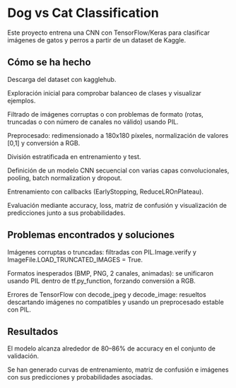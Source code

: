 # Dog vs Cat Classification

Este proyecto entrena una CNN con TensorFlow/Keras para clasificar imágenes de gatos y perros a partir de un dataset de Kaggle.

## Cómo se ha hecho

Descarga del dataset con kagglehub.

Exploración inicial para comprobar balanceo de clases y visualizar ejemplos.

Filtrado de imágenes corruptas o con problemas de formato (rotas, truncadas o con número de canales no válido) usando PIL.

Preprocesado: redimensionado a 180x180 píxeles, normalización de valores [0,1] y conversión a RGB.

División estratificada en entrenamiento y test.

Definición de un modelo CNN secuencial con varias capas convolucionales, pooling, batch normalization y dropout.

Entrenamiento con callbacks (EarlyStopping, ReduceLROnPlateau).

Evaluación mediante accuracy, loss, matriz de confusión y visualización de predicciones junto a sus probabilidades.

## Problemas encontrados y soluciones

Imágenes corruptas o truncadas: filtradas con PIL.Image.verify y ImageFile.LOAD_TRUNCATED_IMAGES = True.

Formatos inesperados (BMP, PNG, 2 canales, animadas): se unificaron usando PIL dentro de tf.py_function, forzando conversión a RGB.

Errores de TensorFlow con decode_jpeg y decode_image: resueltos descartando imágenes no compatibles y usando un preprocesado estable con PIL.

## Resultados

El modelo alcanza alrededor de 80–86% de accuracy en el conjunto de validación.

Se han generado curvas de entrenamiento, matriz de confusión e imágenes con sus predicciones y probabilidades asociadas.
